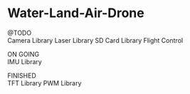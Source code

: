 # Water-Land-Air-Drone

@TODO  
Camera Library
Laser Library
SD Card Library
Flight Control

ON GOING  
IMU Library

FINISHED  
TFT Library
PWM Library
